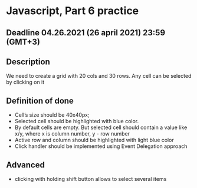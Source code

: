 # Javascript, Part 6 practice

## Deadline 04.26.2021 (26 april 2021) 23:59 (GMT+3)

## Description

We need to create a grid with 20 cols and 30 rows. Any cell can be selected by clicking on it

## Definition of done

* Cell’s size should be 40x40px;
* Selected cell should be highlighted with blue color.
* By default cells are empty. But selected cell should contain a value like x/y, where x is column number, y - row number
* Active row and column should be highlighted with light blue color
* Click handler should be implemented using Event Delegation approach

## Advanced

* clicking with holding shift button allows to select several items
